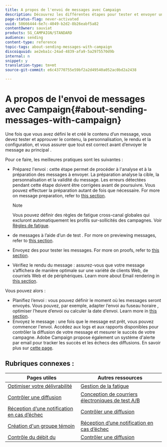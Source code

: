 ```yaml
---
title: A propos de l'envoi de messages avec Campaign
description: Découvrez les différentes étapes pour tester et envoyer un message.
page-status-flag: never-activated
uuid: 58666444-6e7c-4049-b2d2-8b26eabf5a82
contentOwner: sauviat
products: SG_CAMPAIGN/STANDARD
audience: sending
content-type: reference
topic-tags: about-sending-messages-with-campaign
discoiquuid: ae2eba1c-24ad-4839-afa9-5a2975570d9b
internal: n
snippet: y
translation-type: tm+mt
source-git-commit: e6c43770755e59bf2a2d49540a052ac0bd2a2438

---
```



# A propos de l&#39;envoi de messages avec Campaign{#about-sending-messages-with-campaign}

Une fois que vous avez défini le et créé le contenu d’un message, vous devez tester et approuver le contenu, la personnalisation, le rendu et la configuration, et vous assurer que tout est correct avant d’envoyer le message au principal .

Pour ce faire, les meilleures pratiques sont les suivantes :

* Préparez l&#39;envoi : cette étape permet de procéder à l&#39;analyse et à la préparation des messages à envoyer. La préparation analyse la cible, la personnalisation et la validité du message. Les erreurs détectées pendant cette étape doivent être corrigées avant de poursuivre. Vous pouvez effectuer la préparation autant de fois que nécessaire. For more on message preparation, refer to [this section](../../sending/using/preparing-the-send.md).

   >[!NOTE]
   >
   >Vous pouvez définir des règles de fatigue cross-canal globales qui excluront automatiquement les profils sur-sollicités des campagnes. Voir [Règles de fatigue](../../sending/using/fatigue-rules.md).

* de messages à l’aide d’un de test . For more on previewing messages, refer to [this section](../../sending/using/previewing-messages.md).
* Envoyez des pour tester les messages. For more on proofs, refer to [this  section](../../sending/using/sending-proofs.md).
* Vérifiez le rendu du message : assurez-vous que votre message s’affichera de manière optimale sur une variété de clients Web, de courriels Web et de périphériques. Learn more about Email rendering in [this section](../../sending/using/email-rendering.md).

Vous pouvez alors :

* Planifiez l’envoi : vous pouvez définir le moment où les messages seront envoyés. Vous pouvez, par exemple, adapter l’envoi au fuseau horaire , optimiser l’heure d’envoi ou calculer la date d’envoi. Learn more in [this section](../../sending/using/about-scheduling-messages.md).
* Envoyez le message : une fois que le message est prêt, vous pouvez commencer l&#39;envoi. Accédez aux logs et aux rapports disponibles pour contrôler la diffusion de votre message et mesurer le succès de votre campagne. Adobe Campaign propose également un système d&#39;alerte par email pour tracker les succès et les échecs des diffusions. En savoir plus sur [cette page](../../sending/using/confirming-the-send.md).

## Rubriques connexes :

| Pages utiles | Autres ressources |
|---|---|
| [Optimiser votre délivrabilité](../../sending/using/about-deliverability.md) | [Gestion de la fatigue](../../sending/using/fatigue-rules.md) |
| [Contrôler une diffusion](../../audiences/using/creating-profiles.md) | [Conception de courriers électroniques de test A/B](../../channels/using/designing-an-a-b-test-email.md) |
| [Réception d’une notification en cas d’échec](../../sending/using/receiving-alerts-when-failures-happen.md) | [Contrôler une diffusion](../../sending/using/monitoring-a-delivery.md) |
| [Création d&#39;un groupe témoin](../../automating/using/workflow-control-group.md) | [Réception d’une notification en cas d’échec](../../sending/using/receiving-alerts-when-failures-happen.md) |
| [Contrôle du débit  du](../../reporting/using/delivery-throughput.md) | [Contrôler une diffusion](../../sending/using/monitoring-a-delivery.md) |